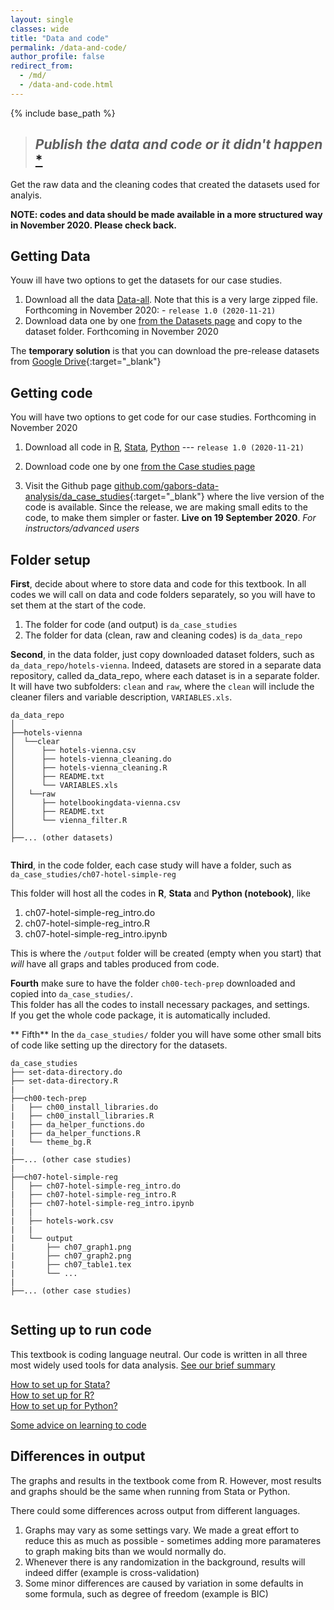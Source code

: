 ```yaml
---
layout: single
classes: wide
title: "Data and code"
permalink: /data-and-code/
author_profile: false
redirect_from:
  - /md/
  - /data-and-code.html
---
```



{% include base_path %}

>## *Publish the data and code or it didn't happen* [*](http://freerangestats.info/blog/2020/05/30/implausible-health-data-firm)


Get the raw data and the cleaning codes that created the datasets used for analyis.

**NOTE: codes and data should be made available in a more structured way in November 2020. Please check back.**


## Getting Data

Youw ill  have two options to get the datasets for our case studies.

1. Download all the data [Data-all](data-zip-all). Note that this is a very large zipped file. Forthcoming in November 2020: - `release 1.0 (2020-11-21)`
2. Download data one by one [from the Datasets page](/datasets) and copy to the dataset folder. Forthcoming in November 2020

The **temporary solution** is that you can download the pre-release datasets from [Google Drive](https://drive.google.com/drive/u/2/folders/1g5j6v_WtB2lQDrSjpfhuw-P4s3Wm7Ucc){:target="_blank"}   


## Getting code

You will have two options to get code for our case studies. Forthcoming in November 2020

1.  Download all code in [R](code-zip-r), [Stata](code-zip-stata), [Python](code-zip-python) --- `release 1.0 (2020-11-21)`
2.  Download code one by one [from the Case studies page](/casestudies)

3. Visit the Github page [github.com/gabors-data-analysis/da_case_studies](https://github.com/gabors-data-analysis/da_case_studies){:target="_blank"} where the live version of the code is available. Since the release, we are making small edits to the code, to make them simpler or faster. **Live on 19 September 2020**. *For instructors/advanced users*


## Folder setup
**First**, decide about where to store data and code for this textbook. In all codes we will call on data and code folders separately, so you will have to set them at the start of the code. 

1. The folder for code (and output) is `da_case_studies`
2. The  folder for data (clean, raw and cleaning codes) is `da_data_repo`

**Second**, in the data folder, just copy downloaded dataset folders, such as  
`da_data_repo/hotels-vienna`. Indeed, datasets are stored in a separate data repository, called da_data_repo, where each dataset is in a separate folder. It will have two subfolders: `clean` and `raw`, where the `clean` will include the cleaner filers and variable description, `VARIABLES.xls`.


```
da_data_repo
│
├──hotels-vienna
│  └──clear
│      ├── hotels-vienna.csv
│      ├── hotels-vienna_cleaning.do
│      ├── hotels-vienna_cleaning.R
│      ├── README.txt
│      └── VARIABLES.xls
│   └──raw
│      ├── hotelbookingdata-vienna.csv
│      ├── README.txt
│      └── vienna_filter.R
│
├──... (other datasets)
   
```

**Third**, in the code folder, each case study will have a folder, such as  
`da_case_studies/ch07-hotel-simple-reg`

This folder will host all the codes in **R**, **Stata** and **Python (notebook)**, like
1. ch07-hotel-simple-reg_intro.do
2. ch07-hotel-simple-reg_intro.R
3. ch07-hotel-simple-reg_intro.ipynb

This is where the  `/output` folder will be created (empty when you start) that *will* have all graps and tables produced from code. 

**Fourth** make sure to have the folder `ch00-tech-prep` downloaded and copied into `da_case_studies/`.   
This folder has all the codes to install necessary packages, and settings.   
If you get the whole code package, it is automatically included. 

** Fifth** In the `da_case_studies/` folder you will have some other small bits of code like setting up the directory for the datasets. 


```
da_case_studies  
├── set-data-directory.do
├── set-data-directory.R
|
├──ch00-tech-prep
|   ├── ch00_install_libraries.do
|   ├── ch00_install_libraries.R
|   ├── da_helper_functions.do
|   ├── da_helper_functions.R
|   └── theme_bg.R
|
├──... (other case studies)
|
├──ch07-hotel-simple-reg
│   ├── ch07-hotel-simple-reg_intro.do
|   ├── ch07-hotel-simple-reg_intro.R
│   ├── ch07-hotel-simple-reg_intro.ipynb
|   |
|   ├── hotels-work.csv
|   |
|   └── output
|       ├── ch07_graph1.png
|       ├── ch07_graph2.png
|       ├── ch07_table1.tex
|       └── ...
|
├──... (other case studies)


```


## Setting up to run code
This textbook is coding language neutral. Our code is written in all three most widely used tools for data analysis. [See our brief summary](/languages/)

[How to set up for Stata?](/howto-stata/)  
[How to set up for R?](/howto-r/)  
[How to set up for Python?](/howto-python/)  


[Some advice on learning to code](/code-learn/)  


## Differences in output
The graphs and results in the textbook come from R. However, most results and graphs should be the same when running from Stata or Python.

There could some differences across output from different languages.
1. Graphs may vary as some settings vary. We made a great effort to reduce this as much as possible - sometimes adding more paramateres to graph making bits than we would normally do. 
2. Whenever there is any randomization in the background, results will indeed differ (example is cross-validation)
3. Some minor differences are caused by variation in some defaults in some formula, such as degree of freedom (example is BIC)





